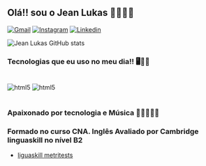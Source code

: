 
## Olá!! sou o Jean Lukas 👋🏽👋🏽

[![Gmail](https://img.shields.io/badge/Gmail-D14836?style=for-the-badge&logo=gmail&logoColor=white)](https://mail.google.com/mail/u/0/#inbox)
[![Instagram](https://img.shields.io/badge/Instagram-E4405F?style=for-the-badge&logo=instagram&logoColor=white)](https://www.instagram.com/je4nluk4s/)
[![Linkedin](https://img.shields.io/badge/LinkedIn-0077B5?style=for-the-badge&logo=linkedin&logoColor=white)](https://www.linkedin.com/in/jean-lukas-marins-costa-0998ab301/)

![Jean Lukas GitHub stats](https://github-readme-stats.vercel.app/api?username=Jeanlukas1&show_icons=true&theme=onedark)

### Tecnologias que eu uso no meu dia!! 🖥️👾🤓

<div style="display: inline_block"><br/>
  <img align="center" alt="html5" src="https://img.shields.io/badge/HTML5-E34F26?style=for-the-badge&logo=html5&logoColor=white">
  <img align="center" alt="html5" src="https://img.shields.io/badge/Python-3776AB?style=for-the-badge&logo=python&logoColor=white">
</div><br/>

### Apaixonado por tecnologia e Música 🎸🎸🎶🥁🥁    
### Formado no curso CNA. Inglês Avaliado por Cambridge linguaskill no nível B2
- [liguaskill metritests](https://www.metritests.com/metrica/CandidateResultView.aspx?institution=BR500)
